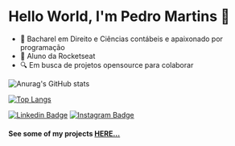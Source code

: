 # Hello World, I'm Pedro Martins :rocket:

- 📘 Bacharel em Direito e Ciências contábeis e apaixonado por programação 
- :rocket: Aluno da Rocketseat
- :mag: Em busca de projetos opensource para colaborar




![Anurag's GitHub stats](https://github-readme-stats.vercel.app/api?username=pedromartinsdev&show_icons=false)

[![Top Langs](https://github-readme-stats.vercel.app/api/top-langs/?username=pedromartinsdev&layout=compact&show_icons=false)](https://github.com/pedromartinsdev)

[![Linkedin Badge](https://img.shields.io/badge/-Pedro%20Henrique-6633cc?style=flat-square&logo=Linkedin&logoColor=white&link=https://www.linkedin.com/in/pedrohenriqueoliveiramartins/)](https://www.linkedin.com/in/pedrohenriqueoliveiramartins/) [![Instagram Badge](https://img.shields.io/badge/-Pedro%20Henrique-6633cc?style=flat-square&logo=Instagram&logoColor=white&link=https://www.instagram.com/omartins.pedro/)](https://www.instagram.com/omartins.pedro/) 

#### See some of my projects [HERE...](https://pedromartinscdev.github.io/portfolio/)
